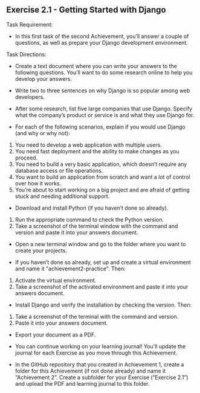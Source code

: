 ## Exercise 2.1 - Getting Started with Django

Task Requirement:
  - In this first task of the second Achievement, you’ll answer a couple of questions, as well as prepare your Django development environment.


Task Directions:

  - Create a text document where you can write your answers to the following questions. You’ll want to do some research online to help you develop your answers.

  - Write two to three sentences on why Django is so popular among web developers.

  - After some research, list five large companies that use Django. Specify what the company’s product or service is and what they use Django for.

  - For each of the following scenarios, explain if you would use Django (and why or why not):
  1. You need to develop a web application with multiple users.
  2. You need fast deployment and the ability to make changes as you proceed.
  3. You need to build a very basic application, which doesn’t require any database access or file operations.
  4. You want to build an application from scratch and want a lot of control over how it works.
  5. You’re about to start working on a big project and are afraid of getting stuck and needing additional support.

  - Download and install Python (if you haven’t done so already).
  1. Run the appropriate command to check the Python version.
  2. Take a screenshot of the terminal window with the command and version and paste it into your answers document.

  - Open a new terminal window and go to the folder where you want to create your projects.

  - If you haven’t done so already, set up and create a virtual environment and name it "achievement2-practice". Then:
  1. Activate the virtual environment.
  2. Take a screenshot of the activated environment and paste it into your answers document.

  - Install Django and verify the installation by checking the version. Then:
  1. Take a screenshot of the terminal with the command and version.
  2. Paste it into your answers document.

  - Export your document as a PDF.

  - You can continue working on your learning journal! You'll update the journal for each Exercise as you move through this Achievement.

  - In the GitHub repository that you created in Achievement 1, create a folder for this Achievement (if not done already) and name it “Achievement 2”. Create a subfolder for your Exercise (“Exercise 2.1”) and upload the PDF and learning journal to this folder.

